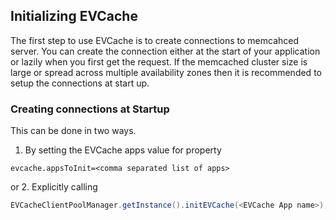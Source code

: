 ## Initializing EVCache
The first step to use EVCache is to create connections to memcahced server. You can create the connection either at the start of your application or lazily when you first get the request. If the memcached cluster size is large or spread across multiple availability zones then it is recommended to setup the connections at start up. 

### Creating connections at Startup
This can be done in two ways.

1. By setting the EVCache apps value for property 
```property
evcache.appsToInit=<comma separated list of apps>
``` 
or
2. Explicitly calling 
```java
EVCacheClientPoolManager.getInstance().initEVCache(<EVCache App name>);
```